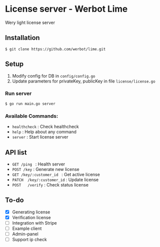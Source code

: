 # License server - Werbot Lime
Wery light license server


## Installation 
```
$ git clone https://github.com/werbot/lime.git
```


## Setup
1. Modify config for DB in `config/config.go`
2. Update parameters for privateKey, publicKey in file `license/license.go`

### Run server
```
$ go run main.go server 
```


### Available Commands:
- `healthcheck` : Check healthcheck
- `help` : Help about any command
- `server` : Start license server


## API list
* `GET /ping ` : Health server
* `POST /key` : Generate new license
* `GET /key/:customer_id ` : Get active license
* `PATCH  /key/:customer_id` : Update license
* `POST   /verify` : Check status license


## To-do
- [x] Generating license
- [x] Verification license
- [ ] Integration with Stripe
- [ ] Example client
- [ ] Admin-panel
- [ ] Support ip check
